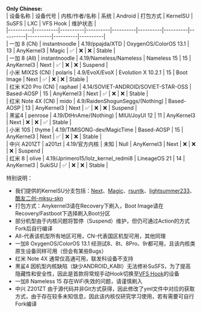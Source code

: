**Only Chinese:**  
| 设备名称 | 设备代号 | 内核/作者/名称 | 系统 | Android | 打包方式 | KernelSU | SuSFS | LXC | VFS Hook | 维护状态 |  
|----------|----------|----------|----------|----------|----------|----------|----------|----------|----------|----------|  
| 一加 8 (CN) | instantnoodle | 4.19/ppajda/XTD | OxygenOS/ColorOS 13.1 | 13 | AnyKernel3 | Magic | ✅ | ❌ | ❌ | Stable |  
| 一加 8 (All) | instantnoodle | 4.19/Nameless/Nameless | Nameless 15 | 15 | AnyKernel3 | Next | ✅ | ❌ | ❌ | Suspend |  
| 小米 MIX2S (CN) | polaris | 4.9/EvoX/EvoX | Evolution X 10.2.1 | 15 | Boot Image | Next | ✅ | ❌ | ❌ | Stable |  
| 红米 K20 Pro (CN) | raphael | 4.14/SOVIET-ANDROID/SOVIET-STAR-OSS | Based-AOSP | 15 | AnyKernel3 | Next | ✅ | ❌ | ❌ | Stable |  
| 红米 Note 4X (CN) | mido | 4.9/RaidenShogunSeggs/(Nothing) | Based-AOSP | 13 | AnyKernel3 | Next | ✅ | ❌ | ❌ | Suspend |  
| 黑鲨4 | penrose | 4.19/DtHnAme/(Nothing) | MIUI/JoyUI 12 | 11 | AnyKernel3 | Next | ❌ | ❌ | ✅ | Stable |  
| 小米 10S | thyme | 4.19/TIMISONG-dev/MagicTime | Based-AOSP | 15 | AnyKernel3 | Next | ✅ | ❌ | ❌ | Stable |  
| 中兴 A201ZT | a201zt | 4.19/官方内核 | 未知 | Null | AnyKernel3 | Next | ❌ | ❌ | ❌ | Suspend |  
| 红米 8 | olive | 4.19/Jprimero15/lolz_kernel_redmi8 | LineageOS 21 | 14 | AnyKernel3 | SukiSU | ✅ | ❌ | ❌ | Stable |  

特别说明：
  - 我们提供的KernelSU分支包括：[Next](https://github.com/KernelSU-Next/KernelSU-Next)、[Magic](https://github.com/backslashxx/KernelSU)、[rsuntk](https://github.com/rsuntk/KernelSU)、[lightsummer233](https://github.com/lightsummer233/KernelSU)、[酷友二创-mksu-skn](https://github.com/ShirkNeko/KernelSU)
  - 打包方式：Anykernel3请在Recovery下刷入，Boot Image请在Recovery/Fastboot下选择刷入Boot分区
  - 部分机型由于内核问题将暂停（Suspend）维护，但仍可通过Action的方式Fork后自行编译
  - All-代表该机型所有地区可用，CN-代表国区机型可用，其他同理
  - 一加8 OxygenOS/ColorOS 13.1 经测试8、8t、8Pro、9r都可用，且该内核类原生设备同样可用（但会有某些Bugs）
  - 红米 Note 4X 通常仅高通可用，联发科设备不支持
  - 黑鲨4 因机型内核缺陷（缺少ANDROID_KABI）无法修补SuSFS，为了提高隐藏性和安全性，因此是首款将常规手动Hook切换至[VFS Hook](https://github.com/backslashxx/KernelSU/issues/5)的设备
  - 一加8 Nameless 15 存在WiFi失效的问题，请谨慎刷入
  - 中兴 Z201ZT 由于源代码并非Git方式获得，因此修改了yml文件中对应的获取方式，由于存在较多未知信息，因此该内核仅研究学习使用，若有需要可自行Fork编译
